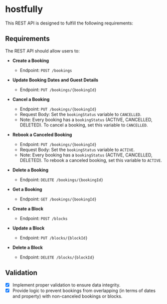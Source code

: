 # hostfully

This REST API is designed to fulfill the following requirements:

## Requirements
The REST API should allow users to:
- **Create a Booking**
    - Endpoint: `POST /bookings`

- **Update Booking Dates and Guest Details**
    - Endpoint: `PUT /bookings/{bookingId}`
- **Cancel a Booking**
    - Endpoint: `PUT /bookings/{bookingId}`
    - Request Body: Set the `bookingStatus` variable to `CANCELLED`.
    - Note: Every booking has a `bookingStatus` (ACTIVE, CANCELLED, DELETED). To cancel a booking, set this variable to `CANCELLED`.

- **Rebook a Canceled Booking**
    - Endpoint: `PUT /bookings/{bookingId}`
    - Request Body: Set the `bookingStatus` variable to `ACTIVE`.
    - Note: Every booking has a `bookingStatus` (ACTIVE, CANCELLED, DELETED). To rebook a canceled booking, set this variable to `ACTIVE`.

- **Delete a Booking**
    - Endpoint: `DELETE /bookings/{bookingId}`

- **Get a Booking**
    - Endpoint: `GET /bookings/{bookingId}`

- **Create a Block**
    - Endpoint: `POST /blocks`

- **Update a Block**
    - Endpoint: `PUT /blocks/{blockId}`

- **Delete a Block**
    - Endpoint: `DELETE /blocks/{blockId}`

## Validation

- [x] Implement proper validation to ensure data integrity.
- [x] Provide logic to prevent bookings from overlapping (in terms of dates and property) with non-canceled bookings or blocks.